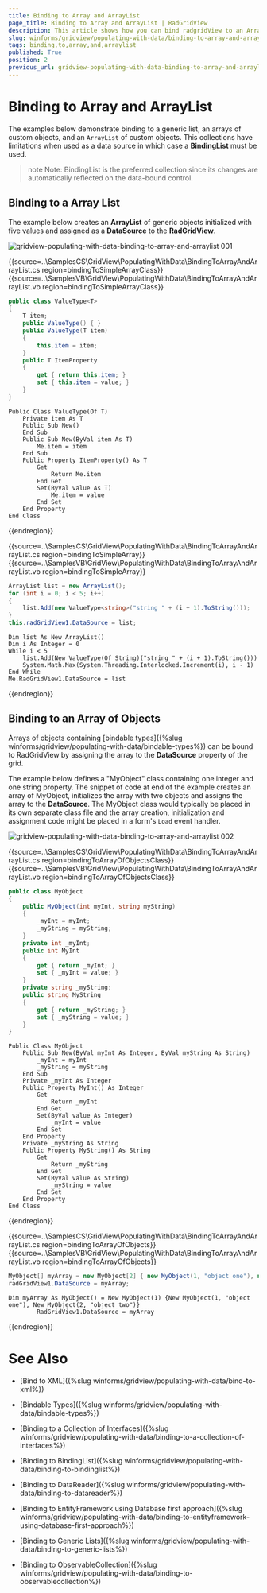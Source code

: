 ```yaml
---
title: Binding to Array and ArrayList
page_title: Binding to Array and ArrayList | RadGridView
description: This article shows how you can bind radgridView to an Array or ArrayList.
slug: winforms/gridview/populating-with-data/binding-to-array-and-arraylist
tags: binding,to,array,and,arraylist
published: True
position: 2
previous_url: gridview-populating-with-data-binding-to-array-and-arraylist
---
```


# Binding to Array and ArrayList

The examples below demonstrate binding to a generic list, an arrays of custom objects, and an `ArrayList` of custom objects. This collections have limitations when used as a data source in which case a __BindingList__ must be used. 

>note Note: BindingList is the preferred collection since its changes are automatically reflected on the data-bound control.
>

## Binding to a Array List

The example below creates an __ArrayList__ of generic objects initialized with five values and assigned as a __DataSource__ to the __RadGridView__.

![gridview-populating-with-data-binding-to-array-and-arraylist 001](images/gridview-populating-with-data-binding-to-array-and-arraylist001.png)

{{source=..\SamplesCS\GridView\PopulatingWithData\BindingToArrayAndArrayList.cs region=bindingToSimpleArrayClass}} 
{{source=..\SamplesVB\GridView\PopulatingWithData\BindingToArrayAndArrayList.vb region=bindingToSimpleArrayClass}} 

````C#
public class ValueType<T>
{
    T item;
    public ValueType() { }
    public ValueType(T item)
    {
        this.item = item;
    }
    public T ItemProperty
    {
        get { return this.item; }
        set { this.item = value; }
    }
}

````
````VB.NET
Public Class ValueType(Of T)
    Private item As T
    Public Sub New()
    End Sub
    Public Sub New(ByVal item As T)
        Me.item = item
    End Sub
    Public Property ItemProperty() As T
        Get
            Return Me.item
        End Get
        Set(ByVal value As T)
            Me.item = value
        End Set
    End Property
End Class

````

{{endregion}} 

{{source=..\SamplesCS\GridView\PopulatingWithData\BindingToArrayAndArrayList.cs region=bindingToSimpleArray}} 
{{source=..\SamplesVB\GridView\PopulatingWithData\BindingToArrayAndArrayList.vb region=bindingToSimpleArray}} 

````C#
ArrayList list = new ArrayList();
for (int i = 0; i < 5; i++)
{
    list.Add(new ValueType<string>("string " + (i + 1).ToString()));
}
this.radGridView1.DataSource = list;

````
````VB.NET
Dim list As New ArrayList()
Dim i As Integer = 0
While i < 5
    list.Add(New ValueType(Of String)("string " + (i + 1).ToString()))
    System.Math.Max(System.Threading.Interlocked.Increment(i), i - 1)
End While
Me.RadGridView1.DataSource = list

````

{{endregion}} 

## Binding to an Array of Objects

Arrays of objects containing [bindable types]({%slug winforms/gridview/populating-with-data/bindable-types%}) can be bound to RadGridView by assigning the array to the __DataSource__ property of the grid. 
        

The example below defines a "MyObject" class containing one integer and one string property. The snippet of code at end of the example creates an array of MyObject, initializes the array with two objects and assigns the array to the __DataSource__. The MyObject class would typically be placed in its own separate class file and the array creation, initialization and assignment code might be placed in a form's `Load` event handler.

 ![gridview-populating-with-data-binding-to-array-and-arraylist 002](images/gridview-populating-with-data-binding-to-array-and-arraylist002.png)

{{source=..\SamplesCS\GridView\PopulatingWithData\BindingToArrayAndArrayList.cs region=bindingToArrayOfObjectsClass}} 
{{source=..\SamplesVB\GridView\PopulatingWithData\BindingToArrayAndArrayList.vb region=bindingToArrayOfObjectsClass}} 

````C#
public class MyObject
{
    public MyObject(int myInt, string myString)
    {
        _myInt = myInt;
        _myString = myString;
    }
    private int _myInt;
    public int MyInt
    {
        get { return _myInt; }
        set { _myInt = value; }
    }
    private string _myString;
    public string MyString
    {
        get { return _myString; }
        set { _myString = value; }
    }
}

````
````VB.NET
Public Class MyObject
    Public Sub New(ByVal myInt As Integer, ByVal myString As String)
        _myInt = myInt
        _myString = myString
    End Sub
    Private _myInt As Integer
    Public Property MyInt() As Integer
        Get
            Return _myInt
        End Get
        Set(ByVal value As Integer)
            _myInt = value
        End Set
    End Property
    Private _myString As String
    Public Property MyString() As String
        Get
            Return _myString
        End Get
        Set(ByVal value As String)
            _myString = value
        End Set
    End Property
End Class

````

{{endregion}} 

{{source=..\SamplesCS\GridView\PopulatingWithData\BindingToArrayAndArrayList.cs region=bindingToArrayOfObjects}} 
{{source=..\SamplesVB\GridView\PopulatingWithData\BindingToArrayAndArrayList.vb region=bindingToArrayOfObjects}} 

````C#
MyObject[] myArray = new MyObject[2] { new MyObject(1, "object one"), new MyObject(2, "object two") };
radGridView1.DataSource = myArray;

````
````VB.NET
Dim myArray As MyObject() = New MyObject(1) {New MyObject(1, "object one"), New MyObject(2, "object two")}
        RadGridView1.DataSource = myArray

````

{{endregion}} 





# See Also
* [Bind to XML]({%slug winforms/gridview/populating-with-data/bind-to-xml%})

* [Bindable Types]({%slug winforms/gridview/populating-with-data/bindable-types%})

* [Binding to a Collection of Interfaces]({%slug winforms/gridview/populating-with-data/binding-to-a-collection-of-interfaces%})

* [Binding to BindingList]({%slug winforms/gridview/populating-with-data/binding-to-bindinglist%})

* [Binding to DataReader]({%slug winforms/gridview/populating-with-data/binding-to-datareader%})

* [Binding to EntityFramework using Database first approach]({%slug winforms/gridview/populating-with-data/binding-to-entityframework-using-database-first-approach%})

* [Binding to Generic Lists]({%slug winforms/gridview/populating-with-data/binding-to-generic-lists%})

* [Binding to ObservableCollection]({%slug winforms/gridview/populating-with-data/binding-to-observablecollection%})

